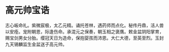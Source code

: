 # 高元帅宝诰

志心皈命礼。紫微宸极，太乙元精。诵托苍林，遇药师而点化。秘传丹鼎，活人兽以安痊。宠附朝恩，际逢伤命。承混元之保奏，朝玉相之褒膺。敕金盆阴阳掌育，赐宝剑男女分胎。缨冠天日为造命，保抱婴孩而沛恩。大仁大德，至英至烈。玉封九天锡麟监生金盆送子高元帅。
